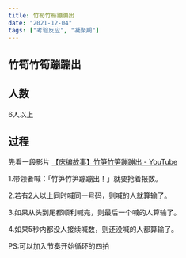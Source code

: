 ```yaml
---
title: 竹筍竹筍蹦蹦出
date: "2021-12-04"
tags: ["考验反应", "凝聚期"]
---
```


## 竹筍竹筍蹦蹦出

## 人数
6人以上
## 过程

先看一段影片  [【床编故事】竹笋竹笋蹦蹦出 - YouTube](https://www.youtube.com/watch?v=1Nq0PA1KTQQ)

1.带领者喊：「竹笋竹笋蹦蹦出！」就要抢着报数。

2.若有2人以上同时喊同一号码，则喊的人就算输了。

3.如果从头到尾都顺利喊完，则最后一个喊的人算输了。

4.如果5秒内都没人接续喊数，则还没喊的人都算输了。


PS:可以加入节奏开始循环的四拍